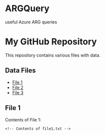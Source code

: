 # ARGQuery
useful Azure ARG queries
# My GitHub Repository

This repository contains various files with data.

## Data Files

- [File 1](Queries/GuestConfiguration)
- [File 2](file2.csv)
- [File 3](file3.json)

## File 1

Contents of File 1:

```plaintext
<!-- Contents of file1.txt -->
